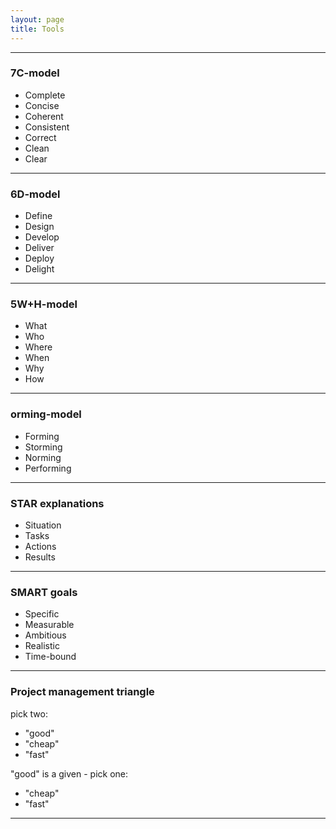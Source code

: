 ```yaml
---
layout: page
title: Tools
---
```


---

### 7C-model

- Complete
- Concise
- Coherent
- Consistent
- Correct
- Clean
- Clear 

---

### 6D-model

- Define
- Design
- Develop
- Deliver
- Deploy
- Delight

---

### 5W+H-model

- What
- Who
- Where
- When
- Why
- How

---

### orming-model

- Forming
- Storming
- Norming
- Performing

---

### STAR explanations

- Situation
- Tasks
- Actions
- Results

---

### SMART goals

- Specific
- Measurable
- Ambitious
- Realistic
- Time-bound

---

### Project management triangle

pick two:
- "good"
- "cheap"
- "fast"

"good" is a given - pick one:
- "cheap"
- "fast"

---